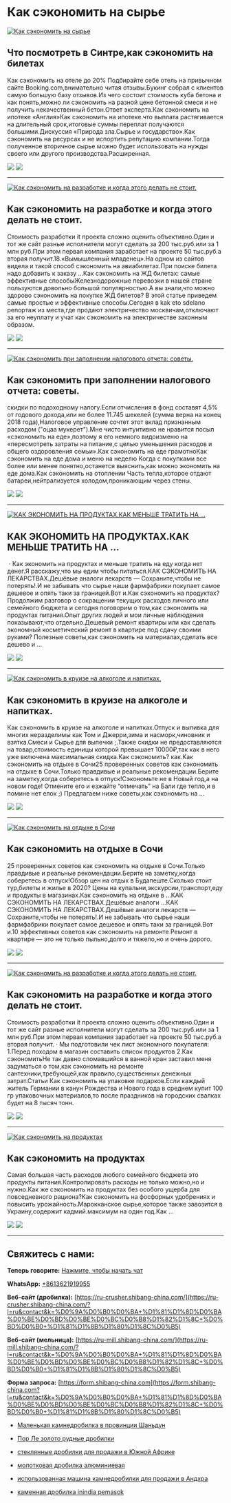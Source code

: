 # Как сэкономить на сырье

<a href="https://swt.shibang-china.com/?l=ru&img&k=%D0%9A%D0%B0%D0%BA+%D1%81%D1%8D%D0%BA%D0%BE%D0%BD%D0%BE%D0%BC%D0%B8%D1%82%D1%8C+%D0%BD%D0%B0+%D1%81%D1%8B%D1%80%D1%8C%D0%B5" target="_blank">![Как сэкономить на сырье](http://static.shibang-china.com/all-800x300/1525.jpg)</a>

## Что посмотреть в Синтре,как сэкономить на билетах
Как сэкономить на отеле до 20% Подбирайте себе отель на привычном сайте Booking.com,внимательно читая отзывы.Букинг собрал с клиентов самую большую базу отзывов.Из чего состоит стоимость куба бетона и как понять,можно ли сэкономить на разной цене бетонной смеси и не получить некачественный бетон.Ответ эксперта.Как сэкономить на ипотеке &#171;Англия&#187;Как сэкономить на ипотеке.что выплата растягивается на длительный срок,итоговые суммы переплат получаются большими.Дискуссия &#171;Природа зла.Сырье и государство&#187;.Как сэкономить на ресурсах и не испортить репутацию компании.Тогда полученное вторичное сырье можно будет использовать на нужды своего или другого производства.Расширенная.


<a href="https://whatsapp.shibangsoft.com/WhatsApp.php" target="_blank" title="WhatsApp">![](http://static.shibang-china.com/icon/whatsapp.png)</a> <a href="https://swt.shibang-china.com/?l=ru&icon&k=%D0%9A%D0%B0%D0%BA+%D1%81%D1%8D%D0%BA%D0%BE%D0%BD%D0%BE%D0%BC%D0%B8%D1%82%D1%8C+%D0%BD%D0%B0+%D1%81%D1%8B%D1%80%D1%8C%D0%B5" target="_blank">![](http://static.shibang-china.com/icon/chat-ru.png)</a>

---

<a href="https://swt.shibang-china.com/?l=ru&img&k=%D0%9A%D0%B0%D0%BA+%D1%81%D1%8D%D0%BA%D0%BE%D0%BD%D0%BE%D0%BC%D0%B8%D1%82%D1%8C+%D0%BD%D0%B0+%D1%81%D1%8B%D1%80%D1%8C%D0%B5" target="_blank">![Как сэкономить на разработке и когда этого делать не стоит.](http://static.shibang-china.com/all-800x300/1039.jpg)</a>

## Как сэкономить на разработке и когда этого делать не стоит.
Стоимость разработки it проекта сложно оценить объективно.Один и тот же сайт разные исполнители могут сделать за 200 тыс.руб.или за 1 млн руб.При этом первая компания заработает на проекте 50 тыс.руб.а вторая получит.18.&#171;Вымышленный младенец&#187;.На одном из сайтов видела и такой способ сэкономить на авиабилетах.При поиске билета надо добавить к заказу …Как сэкономить на ЖД билетах: самые эффективные способыЖелезнодорожные перевозки в нашей стране пользуются довольно большой популярностью.А вы знали,что можно здорово сэкономить на покупке ЖД билетов? В этой статье приведем самые простые и эффективные способы.Сегодня в kak eto sdelano репортаж из места,где продают электричество москвичам,отключают за его неуплату и учат как сэкономить на электричестве законным образом.


<a href="https://whatsapp.shibangsoft.com/WhatsApp.php" target="_blank" title="WhatsApp">![](http://static.shibang-china.com/icon/whatsapp.png)</a> <a href="https://swt.shibang-china.com/?l=ru&icon&k=%D0%9A%D0%B0%D0%BA+%D1%81%D1%8D%D0%BA%D0%BE%D0%BD%D0%BE%D0%BC%D0%B8%D1%82%D1%8C+%D0%BD%D0%B0+%D1%81%D1%8B%D1%80%D1%8C%D0%B5" target="_blank">![](http://static.shibang-china.com/icon/chat-ru.png)</a>

---

<a href="https://swt.shibang-china.com/?l=ru&img&k=%D0%9A%D0%B0%D0%BA+%D1%81%D1%8D%D0%BA%D0%BE%D0%BD%D0%BE%D0%BC%D0%B8%D1%82%D1%8C+%D0%BD%D0%B0+%D1%81%D1%8B%D1%80%D1%8C%D0%B5" target="_blank">![Как сэкономить при заполнении налогового отчета: советы.](http://static.shibang-china.com/all-800x300/389.jpg)</a>

## Как сэкономить при заполнении налогового отчета: советы.
скидки по подоходному налогу.Если отчисления в фонд составят 4,5% от годового дохода,или не более 11.745 шекелей (сумма верна на конец 2018 года),Налоговое управление сочтет этот вклад признанным расходом (&quot;оцаа мукерет&quot;).Мне чисто интуитивно не нравится посыл &#171;сэкономить на еде&#187;,поэтому я его немного видоизменю на &#171;пересмотреть затраты на питание,с целью уменьшения расходов и общего оздоровления семьи&#187;.Как сэкономить на еде грамотноКак сэкономить на еде дома и меню на неделю Когда с покупками все более или менее понятно,останется выяснить,как можно экономить на еде дома.Как сэкономить на отоплении Часть тепла,которое отдают батареи,нейтрализуется холодом,проникающим через стены.


<a href="https://whatsapp.shibangsoft.com/WhatsApp.php" target="_blank" title="WhatsApp">![](http://static.shibang-china.com/icon/whatsapp.png)</a> <a href="https://swt.shibang-china.com/?l=ru&icon&k=%D0%9A%D0%B0%D0%BA+%D1%81%D1%8D%D0%BA%D0%BE%D0%BD%D0%BE%D0%BC%D0%B8%D1%82%D1%8C+%D0%BD%D0%B0+%D1%81%D1%8B%D1%80%D1%8C%D0%B5" target="_blank">![](http://static.shibang-china.com/icon/chat-ru.png)</a>

---

<a href="https://swt.shibang-china.com/?l=ru&img&k=%D0%9A%D0%B0%D0%BA+%D1%81%D1%8D%D0%BA%D0%BE%D0%BD%D0%BE%D0%BC%D0%B8%D1%82%D1%8C+%D0%BD%D0%B0+%D1%81%D1%8B%D1%80%D1%8C%D0%B5" target="_blank">![КАК ЭКОНОМИТЬ НА ПРОДУКТАХ.КАК МЕНЬШЕ ТРАТИТЬ НА …](http://static.shibang-china.com/all-800x300/1061.jpg)</a>

## КАК ЭКОНОМИТЬ НА ПРОДУКТАХ.КАК МЕНЬШЕ ТРАТИТЬ НА …
&nbsp;&#0183;&#32;Как экономить на продуктах и меньше тратить на еду когда нет денег.Я расскажу,что мы едим чтобы питаться.КАК СЭКОНОМИТЬ НА ЛЕКАРСТВАХ.Дешёвые аналоги лекарств — Сохраните,чтобы не потерять!.И не забывать что сырье наши фармфабрики покупает самое дешевое и опять таки за границей.Вот и.Как сэкономить на продуктах?Продолжим разговор о сокращении текущих расходов личного или семейного бюджета и сегодня поговорим о том,как сэкономить на продуктах питания.Опыт других людей и мои личные наблюдения показывают,что отдельно.Дешевый ремонт квартиры или как сделать экономный косметический ремонт в квартире под сдачу своими руками? Полезные советы,как сэкономить на материалах,сделать все дешево и …


<a href="https://whatsapp.shibangsoft.com/WhatsApp.php" target="_blank" title="WhatsApp">![](http://static.shibang-china.com/icon/whatsapp.png)</a> <a href="https://swt.shibang-china.com/?l=ru&icon&k=%D0%9A%D0%B0%D0%BA+%D1%81%D1%8D%D0%BA%D0%BE%D0%BD%D0%BE%D0%BC%D0%B8%D1%82%D1%8C+%D0%BD%D0%B0+%D1%81%D1%8B%D1%80%D1%8C%D0%B5" target="_blank">![](http://static.shibang-china.com/icon/chat-ru.png)</a>

---

<a href="https://swt.shibang-china.com/?l=ru&img&k=%D0%9A%D0%B0%D0%BA+%D1%81%D1%8D%D0%BA%D0%BE%D0%BD%D0%BE%D0%BC%D0%B8%D1%82%D1%8C+%D0%BD%D0%B0+%D1%81%D1%8B%D1%80%D1%8C%D0%B5" target="_blank">![Как сэкономить в круизе на алкоголе и напитках.](http://static.shibang-china.com/all-800x300/1521.jpg)</a>

## Как сэкономить в круизе на алкоголе и напитках.
Как сэкономить в круизе на алкоголе и напитках.Отпуск и выпивка для многих неразделимы как Том и Джерри,зима и насморк,чиновник и взятка.Смеси и Сырье для выпечки ;.Также скидки не предоставляются на товар,стоимость единицы которой превышает 10000₽,так как в него уже включена максимальная скидка.Как сэкономить? как.Как сэкономить на отдыхе в Сочи25 проверенных советов как сэкономить на отдыхе в Сочи.Только правдивые и реальные рекомендации.Берите на заметку,когда соберетесь в отпуск!Сэкономьте не в Новый год,а на новом годе! Отмените его и езжайте “отмечать” на Бали где тепло,и в помине нет елок ;) Предлагаем ниже советы,как сэкономить на …


<a href="https://whatsapp.shibangsoft.com/WhatsApp.php" target="_blank" title="WhatsApp">![](http://static.shibang-china.com/icon/whatsapp.png)</a> <a href="https://swt.shibang-china.com/?l=ru&icon&k=%D0%9A%D0%B0%D0%BA+%D1%81%D1%8D%D0%BA%D0%BE%D0%BD%D0%BE%D0%BC%D0%B8%D1%82%D1%8C+%D0%BD%D0%B0+%D1%81%D1%8B%D1%80%D1%8C%D0%B5" target="_blank">![](http://static.shibang-china.com/icon/chat-ru.png)</a>

---

<a href="https://swt.shibang-china.com/?l=ru&img&k=%D0%9A%D0%B0%D0%BA+%D1%81%D1%8D%D0%BA%D0%BE%D0%BD%D0%BE%D0%BC%D0%B8%D1%82%D1%8C+%D0%BD%D0%B0+%D1%81%D1%8B%D1%80%D1%8C%D0%B5" target="_blank">![Как сэкономить на отдыхе в Сочи](http://static.shibang-china.com/all-800x300/1395.jpg)</a>

## Как сэкономить на отдыхе в Сочи
25 проверенных советов как сэкономить на отдыхе в Сочи.Только правдивые и реальные рекомендации.Берите на заметку,когда соберетесь в отпуск!Обзор цен на отдых в Будапеште.Сколько стоит тур,билеты и жилье в 2020? Цены на купальни,экскурсии,транспорт,еду и продукты в магазинах.Как сэкономить на отдыхе в …КАК СЭКОНОМИТЬ НА ЛЕКАРСТВАХ.Дешёвые аналоги …КАК СЭКОНОМИТЬ НА ЛЕКАРСТВАХ.Дешёвые аналоги лекарств — Сохраните,чтобы не потерять!.И не забывать что сырье наши фармфабрики покупает самое дешевое и опять таки за границей.Вот и.10 эффективных советов как сэкономить на ремонте Ремонт в квартире — это не только пыльно,долго и тяжело,но и очень дорого.


<a href="https://whatsapp.shibangsoft.com/WhatsApp.php" target="_blank" title="WhatsApp">![](http://static.shibang-china.com/icon/whatsapp.png)</a> <a href="https://swt.shibang-china.com/?l=ru&icon&k=%D0%9A%D0%B0%D0%BA+%D1%81%D1%8D%D0%BA%D0%BE%D0%BD%D0%BE%D0%BC%D0%B8%D1%82%D1%8C+%D0%BD%D0%B0+%D1%81%D1%8B%D1%80%D1%8C%D0%B5" target="_blank">![](http://static.shibang-china.com/icon/chat-ru.png)</a>

---

<a href="https://swt.shibang-china.com/?l=ru&img&k=%D0%9A%D0%B0%D0%BA+%D1%81%D1%8D%D0%BA%D0%BE%D0%BD%D0%BE%D0%BC%D0%B8%D1%82%D1%8C+%D0%BD%D0%B0+%D1%81%D1%8B%D1%80%D1%8C%D0%B5" target="_blank">![Как сэкономить на разработке и когда этого делать не стоит.](http://static.shibang-china.com/all-800x300/404.jpg)</a>

## Как сэкономить на разработке и когда этого делать не стоит.
Стоимость разработки it проекта сложно оценить объективно.Один и тот же сайт разные исполнители могут сделать за 200 тыс.руб.или за 1 млн руб.При этом первая компания заработает на проекте 50 тыс.руб.а вторая получит.&nbsp;&#0183;&#32;Мы подготовили чек лист экономного покупателя: 1.Перед походом в магазин составить список продуктов 2.Как сэкономитьНе так давно сломавшийся в ванной кран заставил меня задуматься о том,как сэкономить на ремонте сантехники,требующей,как правило,существенных денежных затрат.Статьи Как сэкономить на упаковке подарков.Если каждый житель Германии в канун Рождества и Нового года в среднем купит 100 гр упаковочных материалов,то после праздников на городских свалках будет на 8 тысяч тонн.


<a href="https://whatsapp.shibangsoft.com/WhatsApp.php" target="_blank" title="WhatsApp">![](http://static.shibang-china.com/icon/whatsapp.png)</a> <a href="https://swt.shibang-china.com/?l=ru&icon&k=%D0%9A%D0%B0%D0%BA+%D1%81%D1%8D%D0%BA%D0%BE%D0%BD%D0%BE%D0%BC%D0%B8%D1%82%D1%8C+%D0%BD%D0%B0+%D1%81%D1%8B%D1%80%D1%8C%D0%B5" target="_blank">![](http://static.shibang-china.com/icon/chat-ru.png)</a>

---

<a href="https://swt.shibang-china.com/?l=ru&img&k=%D0%9A%D0%B0%D0%BA+%D1%81%D1%8D%D0%BA%D0%BE%D0%BD%D0%BE%D0%BC%D0%B8%D1%82%D1%8C+%D0%BD%D0%B0+%D1%81%D1%8B%D1%80%D1%8C%D0%B5" target="_blank">![Как сэкономить на продуктах](http://static.shibang-china.com/all-800x300/890.jpg)</a>

## Как сэкономить на продуктах
Самая большая часть расходов любого семейного бюджета это продукты питания.Контролировать расходы не только можно,но и нужно.Как же сэкономить на продуктах без особого ущерба для повседневного рациона?Как сэкономить на фосфорных удобрениях и повысить урожайность.Марокканское сырье,которое также завозится в Украину,содержит кадмий.максимум на один год.Как …

<a href="https://whatsapp.shibangsoft.com/WhatsApp.php" target="_blank" title="WhatsApp">![](http://static.shibang-china.com/icon/whatsapp.png)</a> <a href="https://swt.shibang-china.com/?l=ru&icon&k=%D0%9A%D0%B0%D0%BA+%D1%81%D1%8D%D0%BA%D0%BE%D0%BD%D0%BE%D0%BC%D0%B8%D1%82%D1%8C+%D0%BD%D0%B0+%D1%81%D1%8B%D1%80%D1%8C%D0%B5" target="_blank">![](http://static.shibang-china.com/icon/chat-ru.png)</a>

---
## Свяжитесь с нами:

**Теперь говорите:** [Нажмите, чтобы начать чат](https://swt.shibang-china.com?l=ru&contact&k=%D0%9A%D0%B0%D0%BA+%D1%81%D1%8D%D0%BA%D0%BE%D0%BD%D0%BE%D0%BC%D0%B8%D1%82%D1%8C+%D0%BD%D0%B0+%D1%81%D1%8B%D1%80%D1%8C%D0%B5)

**WhatsApp:**  [+8613621919955](https://whatsapp.shibangsoft.com/WhatsApp.php)

**Веб-сайт (дробилка):** [https://ru-crusher.shibang-china.com/](https://ru-crusher.shibang-china.com/?l=ru&contact&k=%D0%9A%D0%B0%D0%BA+%D1%81%D1%8D%D0%BA%D0%BE%D0%BD%D0%BE%D0%BC%D0%B8%D1%82%D1%8C+%D0%BD%D0%B0+%D1%81%D1%8B%D1%80%D1%8C%D0%B5)

**Веб-сайт (мельница):** [https://ru-mill.shibang-china.com/](https://ru-mill.shibang-china.com/?l=ru&contact&k=%D0%9A%D0%B0%D0%BA+%D1%81%D1%8D%D0%BA%D0%BE%D0%BD%D0%BE%D0%BC%D0%B8%D1%82%D1%8C+%D0%BD%D0%B0+%D1%81%D1%8B%D1%80%D1%8C%D0%B5)

**Форма запроса:** [https://form.shibang-china.com](https://form.shibang-china.com?l=ru&contact&k=%D0%9A%D0%B0%D0%BA+%D1%81%D1%8D%D0%BA%D0%BE%D0%BD%D0%BE%D0%BC%D0%B8%D1%82%D1%8C+%D0%BD%D0%B0+%D1%81%D1%8B%D1%80%D1%8C%D0%B5)

* [Маленькая камнедробилка в провинции Шаньдун](../133/%D0%9C%D0%B0%D0%BB%D0%B5%D0%BD%D1%8C%D0%BA%D0%B0%D1%8F%20%D0%BA%D0%B0%D0%BC%D0%BD%D0%B5%D0%B4%D1%80%D0%BE%D0%B1%D0%B8%D0%BB%D0%BA%D0%B0%20%D0%B2%20%D0%BF%D1%80%D0%BE%D0%B2%D0%B8%D0%BD%D1%86%D0%B8%D0%B8%20%D0%A8%D0%B0%D0%BD%D1%8C%D0%B4%D1%83%D0%BD.md)

* [Пор Ле золото рудные дробилки](../133/%D0%9F%D0%BE%D1%80%20%D0%9B%D0%B5%20%D0%B7%D0%BE%D0%BB%D0%BE%D1%82%D0%BE%20%D1%80%D1%83%D0%B4%D0%BD%D1%8B%D0%B5%20%D0%B4%D1%80%D0%BE%D0%B1%D0%B8%D0%BB%D0%BA%D0%B8.md)

* [стеклянные дробилки для продажи в Южной Африке](../133/%D1%81%D1%82%D0%B5%D0%BA%D0%BB%D1%8F%D0%BD%D0%BD%D1%8B%D0%B5%20%D0%B4%D1%80%D0%BE%D0%B1%D0%B8%D0%BB%D0%BA%D0%B8%20%D0%B4%D0%BB%D1%8F%20%D0%BF%D1%80%D0%BE%D0%B4%D0%B0%D0%B6%D0%B8%20%D0%B2%20%D0%AE%D0%B6%D0%BD%D0%BE%D0%B9%20%D0%90%D1%84%D1%80%D0%B8%D0%BA%D0%B5.md)

* [молотковая дробилка алюминиевая](../135/%D0%BC%D0%BE%D0%BB%D0%BE%D1%82%D0%BA%D0%BE%D0%B2%D0%B0%D1%8F%20%D0%B4%D1%80%D0%BE%D0%B1%D0%B8%D0%BB%D0%BA%D0%B0%20%D0%B0%D0%BB%D1%8E%D0%BC%D0%B8%D0%BD%D0%B8%D0%B5%D0%B2%D0%B0%D1%8F.md)

* [использованная машина камнедробилки для продажи в Андхра](../135/%D0%B8%D1%81%D0%BF%D0%BE%D0%BB%D1%8C%D0%B7%D0%BE%D0%B2%D0%B0%D0%BD%D0%BD%D0%B0%D1%8F%20%D0%BC%D0%B0%D1%88%D0%B8%D0%BD%D0%B0%20%D0%BA%D0%B0%D0%BC%D0%BD%D0%B5%D0%B4%D1%80%D0%BE%D0%B1%D0%B8%D0%BB%D0%BA%D0%B8%20%D0%B4%D0%BB%D1%8F%20%D0%BF%D1%80%D0%BE%D0%B4%D0%B0%D0%B6%D0%B8%20%D0%B2%20%D0%90%D0%BD%D0%B4%D1%85%D1%80%D0%B0.md)

* [каменная дробилка inindia pemasok](../133/%D0%BA%D0%B0%D0%BC%D0%B5%D0%BD%D0%BD%D0%B0%D1%8F%20%D0%B4%D1%80%D0%BE%D0%B1%D0%B8%D0%BB%D0%BA%D0%B0%20inindia%20pemasok.md)